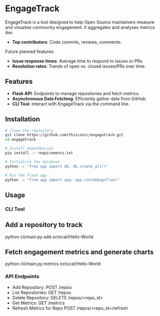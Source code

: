 # EngageTrack

EngageTrack is a tool designed to help Open Source maintainers measure and visualise community engagement. It aggregates and analyses metrics like:

- **Top contributors**: Code commits, reviews, comments.

Future planned features:

- **Issue response times**: Average time to respond to issues or PRs.
- **Resolution rates**: Trends of open vs. closed issues/PRs over time.

## Features

- **Flask API**: Endpoints to manage repositories and fetch metrics.
- **Asynchronous Data Fetching**: Efficiently gather data from GitHub.
- **CLI Tool**: Interact with EngageTrack via the command line.

## Installation

```bash
# Clone the repository
git clone https://github.com/thisisnic/engagetrack.git
cd engagetrack

# Install dependencies
pip install -r requirements.txt

# Initialise the database
python -c "from app import db; db.create_all()"

# Run the Flask app
python -c "from app import app; app.run(debug=True)"
```

## Usage

### CLI Tool

## Add a repository to track
python cli/main.py add octocat/Hello-World

## Fetch engagement metrics and generate charts
python cli/main.py metrics octocat/Hello-World

### API Endpoints

* Add Repository: POST /repos
* List Repositories: GET /repos
* Delete Repository: DELETE /repos/<repo_id>
* Get Metrics: GET /metrics
* Refresh Metrics for Repo POST	/repos/<repo_id>/refresh	

